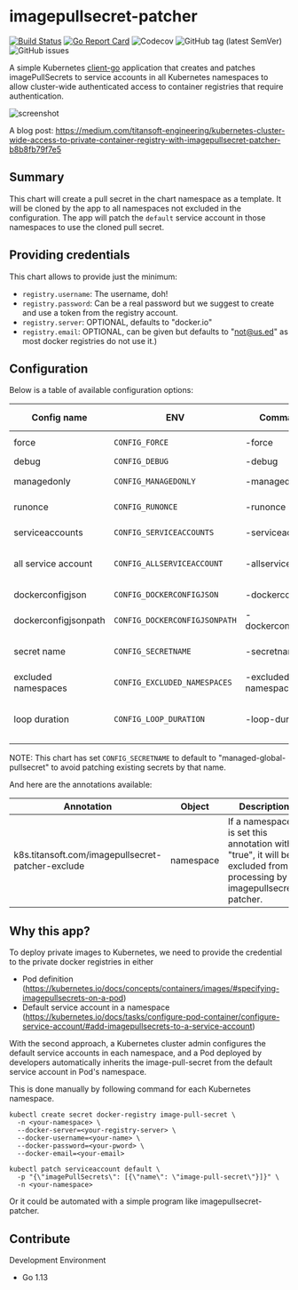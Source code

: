 # imagepullsecret-patcher

[![Build Status](https://travis-ci.org/titansoft-pte-ltd/imagepullsecret-patcher.svg?branch=master)](https://travis-ci.org/titansoft-pte-ltd/imagepullsecret-patcher)
[![Go Report Card](https://goreportcard.com/badge/github.com/titansoft-pte-ltd/imagepullsecret-patcher)](https://goreportcard.com/report/github.com/titansoft-pte-ltd/imagepullsecret-patcher)
![Codecov](https://img.shields.io/codecov/c/github/titansoft-pte-ltd/imagepullsecret-patcher)
![GitHub tag (latest SemVer)](https://img.shields.io/github/v/tag/titansoft-pte-ltd/imagepullsecret-patcher)
![GitHub issues](https://img.shields.io/github/issues/titansoft-pte-ltd/imagepullsecret-patcher)

A simple Kubernetes [client-go](https://github.com/kubernetes/client-go) application that creates and patches imagePullSecrets to service accounts in all Kubernetes namespaces to allow cluster-wide authenticated access to container registries that require authentication.

![screenshot](doc/screenshot.png)

A blog post: https://medium.com/titansoft-engineering/kubernetes-cluster-wide-access-to-private-container-registry-with-imagepullsecret-patcher-b8b8fb79f7e5

## Summary

This chart will create a pull secret in the chart namespace as a template. It will be cloned by the app to all namespaces not excluded in the configuration.
The app will patch the `default` service account in those namespaces to use the cloned pull secret. 

## Providing credentials

This chart allows to provide just the minimum:

- `registry.username`: The username, doh!
- `registry.password`: Can be a real password but we suggest to create and use a token from the registry account.
- `registry.server`: OPTIONAL, defaults to "docker.io"
- `registry.email`: OPTIONAL, can be given but defaults to "not@us.ed" as most docker registries do not use it.)


## Configuration

Below is a table of available configuration options:

| Config name          | ENV                         | Command flag          | Default value       | Description                                                                                                                      |
| -------------------- | --------------------------- | --------------------- | ------------------- | -------------------------------------------------------------------------------------------------------------------------------- |
| force                | `CONFIG_FORCE`                | -force                | true                | overwrite existing secrets by  name `CONFIG_SECRETNAME`                                                                                                |
| debug                | `CONFIG_DEBUG`                | -debug                | false               | show DEBUG logs                                                                                                                  |
| managedonly          | `CONFIG_MANAGEDONLY`          | -managedonly          | false               | only modify secrets which were created by imagepullsecret                                                                        |
| runonce              | `CONFIG_RUNONCE`              | -runonce              | false               | run the update loop once, allowing for cronjob scheduling if desired                                                             |
| serviceaccounts      | `CONFIG_SERVICEACCOUNTS`      | -serviceaccounts      | "default"           | comma-separated list of serviceaccounts to patch                                                                                 |
| all service account  | `CONFIG_ALLSERVICEACCOUNT`    | -allserviceaccount    | false               | if true, list and patch all service accounts and the `-servicesaccounts` argument is ignored                                     |
| dockerconfigjson     | `CONFIG_DOCKERCONFIGJSON`     | -dockerconfigjson     | ""                  | json credential for authenicating container registry                                                                             |
| dockerconfigjsonpath | `CONFIG_DOCKERCONFIGJSONPATH` | -dockerconfigjsonpath | ""                  | path for of mounted json credentials for dynamic secret management                                                               |
| secret name          | `CONFIG_SECRETNAME`           | -secretname           | "image-pull-secret" | name of managed secrets                                                                                                          |
| excluded namespaces  | `CONFIG_EXCLUDED_NAMESPACES`  | -excluded-namespaces  | ""                  | comma-separated namespaces excluded from processing                                                                              |
| loop duration        | `CONFIG_LOOP_DURATION`        | -loop-duration        | 10 seconds          | duration string which defines how often namespaces are checked, see https://golang.org/pkg/time/#ParseDuration for more examples |

NOTE: This chart has set `CONFIG_SECRETNAME` to default to "managed-global-pullsecret" to avoid patching existing secrets by that name.

And here are the annotations available:

| Annotation                                        | Object    | Description                                                                                                       |
| ------------------------------------------------- | --------- | ----------------------------------------------------------------------------------------------------------------- |
| k8s.titansoft.com/imagepullsecret-patcher-exclude | namespace | If a namespace is set this annotation with "true", it will be excluded from processing by imagepullsecret-patcher. |

## Why this app?

To deploy private images to Kubernetes, we need to provide the credential to the private docker registries in either

- Pod definition (https://kubernetes.io/docs/concepts/containers/images/#specifying-imagepullsecrets-on-a-pod)
- Default service account in a namespace (https://kubernetes.io/docs/tasks/configure-pod-container/configure-service-account/#add-imagepullsecrets-to-a-service-account)

With the second approach, a Kubernetes cluster admin configures the default service accounts in each namespace, and a Pod deployed by developers automatically inherits the image-pull-secret from the default service account in Pod's namespace.

This is done manually by following command for each Kubernetes namespace.

```
kubectl create secret docker-registry image-pull-secret \
  -n <your-namespace> \
  --docker-server=<your-registry-server> \
  --docker-username=<your-name> \
  --docker-password=<your-pword> \
  --docker-email=<your-email>

kubectl patch serviceaccount default \
  -p "{\"imagePullSecrets\": [{\"name\": \"image-pull-secret\"}]}" \
  -n <your-namespace>
```

Or it could be automated with a simple program like imagepullsecret-patcher.

## Contribute

Development Environment

- Go 1.13